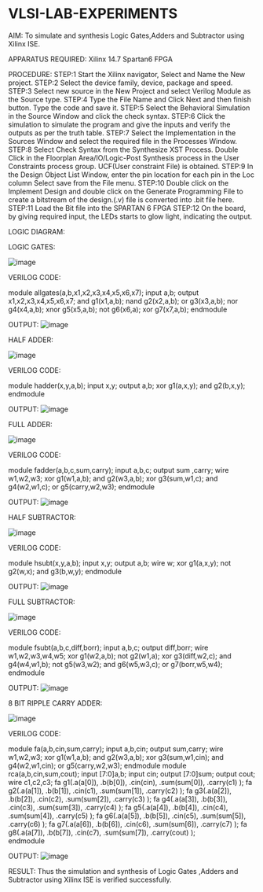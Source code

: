 # VLSI-LAB-EXPERIMENTS
AIM: To simulate and synthesis Logic Gates,Adders and Subtractor using Xilinx ISE.

APPARATUS REQUIRED: Xilinx 14.7 Spartan6 FPGA

PROCEDURE:
STEP:1 Start the Xilinx navigator, Select and Name the New project. 
STEP:2 Select the device family, device, package and speed. 
STEP:3 Select new source in the New Project and select Verilog Module as the Source type. 
STEP:4 Type the File Name and Click Next and then finish button. Type the code and save it. 
STEP:5 Select the Behavioral Simulation in the Source Window and click the check syntax. 
STEP:6 Click the simulation to simulate the program and give the inputs and verify the outputs as per the truth table. 
STEP:7 Select the Implementation in the Sources Window and select the required file in the Processes Window. 
STEP:8 Select Check Syntax from the Synthesize XST Process. Double Click in the Floorplan Area/IO/Logic-Post Synthesis process in the User Constraints process group. UCF(User constraint File) is obtained. 
STEP:9 In the Design Object List Window, enter the pin location for each pin in the Loc column Select save from the File menu. 
STEP:10 Double click on the Implement Design and double click on the Generate Programming File to create a bitstream of the design.(.v) file is converted into .bit file here. 
STEP:11 Load the Bit file into the SPARTAN 6 FPGA 
STEP:12 On the board, by giving required input, the LEDs starts to glow light, indicating the output.

LOGIC DIAGRAM:

LOGIC GATES:

![image](https://github.com/navaneethans/VLSI-LAB-EXPERIMENTS/assets/6987778/ee17970c-3ac9-4603-881b-88e2825f41a4)

VERILOG CODE:

module allgates(a,b,x1,x2,x3,x4,x5,x6,x7);
input a,b;
output x1,x2,x3,x4,x5,x6,x7;
and g1(x1,a,b);
nand g2(x2,a,b);
or g3(x3,a,b);
nor g4(x4,a,b);
xnor g5(x5,a,b);
not g6(x6,a);
xor g7(x7,a,b);
endmodule

OUTPUT:
![image](https://github.com/navaneethans/VLSI-LAB-EXP-1/assets/159290227/361e12bc-7a10-450c-8f9d-8d24a7ccc4b9)


HALF ADDER:

![image](https://github.com/navaneethans/VLSI-LAB-EXPERIMENTS/assets/6987778/0e1ecb96-0c25-4556-832b-aeeedfdfe7b9)

VERILOG CODE:

module hadder(x,y,a,b);
input x,y;
output a,b;
xor g1(a,x,y);
and g2(b,x,y);
endmodule

OUTPUT:
![image](https://github.com/navaneethans/VLSI-LAB-EXP-1/assets/159290227/6faf7597-045c-4fd2-b562-f988c0010f5a)

FULL ADDER:

![image](https://github.com/navaneethans/VLSI-LAB-EXPERIMENTS/assets/6987778/9bb3964c-438f-469d-a3de-c1cca6f323fb)

VERILOG CODE:

module fadder(a,b,c,sum,carry);
input a,b,c;
output sum ,carry;
wire w1,w2,w3;
xor g1(w1,a,b);
and g2(w3,a,b);
xor g3(sum,w1,c);
and g4(w2,w1,c);
or g5(carry,w2,w3);
endmodule

OUTPUT:
![image](https://github.com/navaneethans/VLSI-LAB-EXP-1/assets/159290227/976bf1be-fd08-4b13-8282-faf2919b0990)


HALF SUBTRACTOR:

![image](https://github.com/navaneethans/VLSI-LAB-EXPERIMENTS/assets/6987778/731470b7-eb4e-49f8-8bb7-2994052a7184)

VERILOG CODE:

module hsubt(x,y,a,b);
input x,y;
output a,b;
wire w;
xor g1(a,x,y);
not g2(w,x);
and g3(b,w,y);
endmodule

OUTPUT:
![image](https://github.com/navaneethans/VLSI-LAB-EXP-1/assets/159290227/8cbd3704-fb7d-4175-8f32-79ac9af9b804)


FULL SUBTRACTOR:

![image](https://github.com/navaneethans/VLSI-LAB-EXPERIMENTS/assets/6987778/d66f874b-c1f2-44b3-a035-7149b56430c1)

VERILOG CODE:

module fsubt(a,b,c,diff,borr);
input a,b,c;
output diff,borr;
wire w1,w2,w3,w4,w5;
xor g1(w2,a,b);
not g2(w1,a); 
xor g3(diff,w2,c);
and g4(w4,w1,b);
not g5(w3,w2);
and g6(w5,w3,c);
or g7(borr,w5,w4);
endmodule

OUTPUT:
![image](https://github.com/navaneethans/VLSI-LAB-EXP-1/assets/159290227/0bdf8690-2af7-4b16-ae61-e652c20caac4)


8 BIT RIPPLE CARRY ADDER:

![image](https://github.com/navaneethans/VLSI-LAB-EXPERIMENTS/assets/6987778/7385a408-40a5-4203-8050-b72818622d79)

VERILOG CODE:

module fa(a,b,cin,sum,carry);
input a,b,cin;
output sum,carry;
wire w1,w2,w3;
xor g1(w1,a,b);
and g2(w3,a,b);
xor g3(sum,w1,cin);
and g4(w2,w1,cin);
or g5(carry,w2,w3);
endmodule
module rca(a,b,cin,sum,cout);
input [7:0]a,b;
input cin;
output [7:0]sum;
output cout;
wire c1,c2,c3;
fa g1(.a(a[0]),
      .b(b[0]),
      .cin(cin),
      .sum(sum[0]),
      .carry(c1)
      );
fa g2(.a(a[1]),
      .b(b[1]),
      .cin(c1),
      .sum(sum[1]),
      .carry(c2)
      );
fa g3(.a(a[2]),
      .b(b[2]),
      .cin(c2),
      .sum(sum[2]),
      .carry(c3)
      );
fa g4(.a(a[3]),
      .b(b[3]),
      .cin(c3),
      .sum(sum[3]),
      .carry(c4)
      );
fa g5(.a(a[4]),
      .b(b[4]),
      .cin(c4),
      .sum(sum[4]),
      .carry(c5)
      );
fa g6(.a(a[5]),
      .b(b[5]),
      .cin(c5),
      .sum(sum[5]),
      .carry(c6)
      );
fa g7(.a(a[6]),
      .b(b[6]),
      .cin(c6),
      .sum(sum[6]),
      .carry(c7)
      );
fa g8(.a(a[7]),
      .b(b[7]),
      .cin(c7),
      .sum(sum[7]),
      .carry(cout)
      );                 
endmodule  

OUTPUT:
![image](https://github.com/navaneethans/VLSI-LAB-EXP-1/assets/159290227/c759d5e8-6a86-441f-9937-5542d62e06b0)

RESULT:
                Thus the  simulation and synthesis of Logic Gates ,Adders and Subtractor using Xilinx ISE
is verified successfully.


